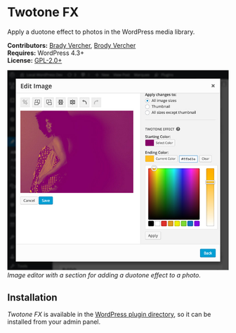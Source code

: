 # Twotone FX

Apply a duotone effect to photos in the WordPress media library.

__Contributors:__ [Brady Vercher](https://twitter.com/bradyvercher), [Brody Vercher](https://twitter.com/brover)  
__Requires:__ WordPress 4.3+  
__License:__ [GPL-2.0+](http://www.gnu.org/licenses/gpl-2.0.html)


![Image Editor](screenshot-1.jpg)  
_Image editor with a section for adding a duotone effect to a photo._

## Installation

*Twotone FX* is available in the [WordPress plugin directory](http://wordpress.org/plugins/twotonefx/), so it can be installed from your admin panel.
